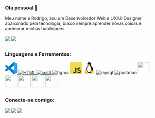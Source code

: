 ### Olá pessoal 👋
<div>
 Meu nome é Rodrigo, sou um Desenvolvedor Web e UX/UI Designer apaixonado pela técnologia, busco sempre aprender novas coisas e aprimorar minhas habilidades.
</div>
<br>
<div>
 <img height="180em" src="https://github-readme-stats.vercel.app/api?username=rodrigo02souza&show_icons=true&theme=dark"/>
 <img height="180em" src="https://github-readme-stats.vercel.app/api/top-langs/?username=rodrigo02souza&theme=dark"/>
</div>

##

### Linguagens e Ferramentas:
<div>
 <p align="left"> <a href="https://code.visualstudio.com/" target="_blank"> <img src="https://raw.githubusercontent.com/devicons/devicon/master/icons/vscode/vscode-original.svg" alt="vscode" width="40" height="40"/> </a>
 <a href="" target="_blank"> <img src="https://cdn.jsdelivr.net/gh/devicons/devicon/icons/html5/html5-original.svg" alt="HTML" width="40" height="40"/> </a>
 <a href="https://www.w3schools.com/css/" target="_blank"> <img src="https://cdn.jsdelivr.net/gh/devicons/devicon/icons/css3/css3-original.svg" alt="css3" width="40" height="40"/> </a> 
 <img src="https://www.vectorlogo.zone/logos/figma/figma-icon.svg" alt="figma" width="40" height="40"/> 
 <img src="https://raw.githubusercontent.com/devicons/devicon/master/icons/javascript/javascript-original.svg" alt="javascript" width="40" height="40"/> 
 <img src="https://raw.githubusercontent.com/devicons/devicon/master/icons/linux/linux-original.svg" alt="linux" width="40" height="40"/>
 <img src="https://cdn.jsdelivr.net/gh/devicons/devicon/icons/mysql/mysql-original-wordmark.svg" alt="mysql" width="40" height="40"/> 
 <img src="https://www.vectorlogo.zone/logos/getpostman/getpostman-icon.svg" alt="postman" width="40" height="40"/> 
 <img src="https://cdn.jsdelivr.net/gh/devicons/devicon/icons/php/php-original.svg" width="40" height="40" />
 <img src="https://cdn.jsdelivr.net/gh/devicons/devicon/icons/nodejs/nodejs-original-wordmark.svg" width="40" height="40"/>
 <img src="https://cdn.jsdelivr.net/gh/devicons/devicon/icons/java/java-original.svg" width="40" height="40" />
 <img src="https://cdn.jsdelivr.net/gh/devicons/devicon/icons/bootstrap/bootstrap-original-wordmark.svg" width="40" height="40"/>  
 <img src="https://cdn.jsdelivr.net/gh/devicons/devicon/icons/typescript/typescript-original.svg" width="40" height="40"/>
 
##

### Conecte-se comigo:
<div> 
   <a href="https://www.instagram.com/rdg4ark/" target="_blank"><img src="https://img.shields.io/badge/-Instagram-%23E4405F?style=for-the-badge&logo=instagram&logoColor=white" target="_blank"></a>
   <a href = "mailto:rodrigo.esouza02@gmail.com"><img src="https://img.shields.io/badge/-Gmail-%23333?style=for-the-badge&logo=gmail&logoColor=white" target="_blank"></a>
   <a href="https://www.linkedin.com/in/rodrigo-souza-901a5520b/" target="_blank"><img src="https://img.shields.io/badge/-LinkedIn-%230077B5?style=for-the-badge&logo=linkedin&logoColor=white" target="_blank"></a> 
</div>



 
